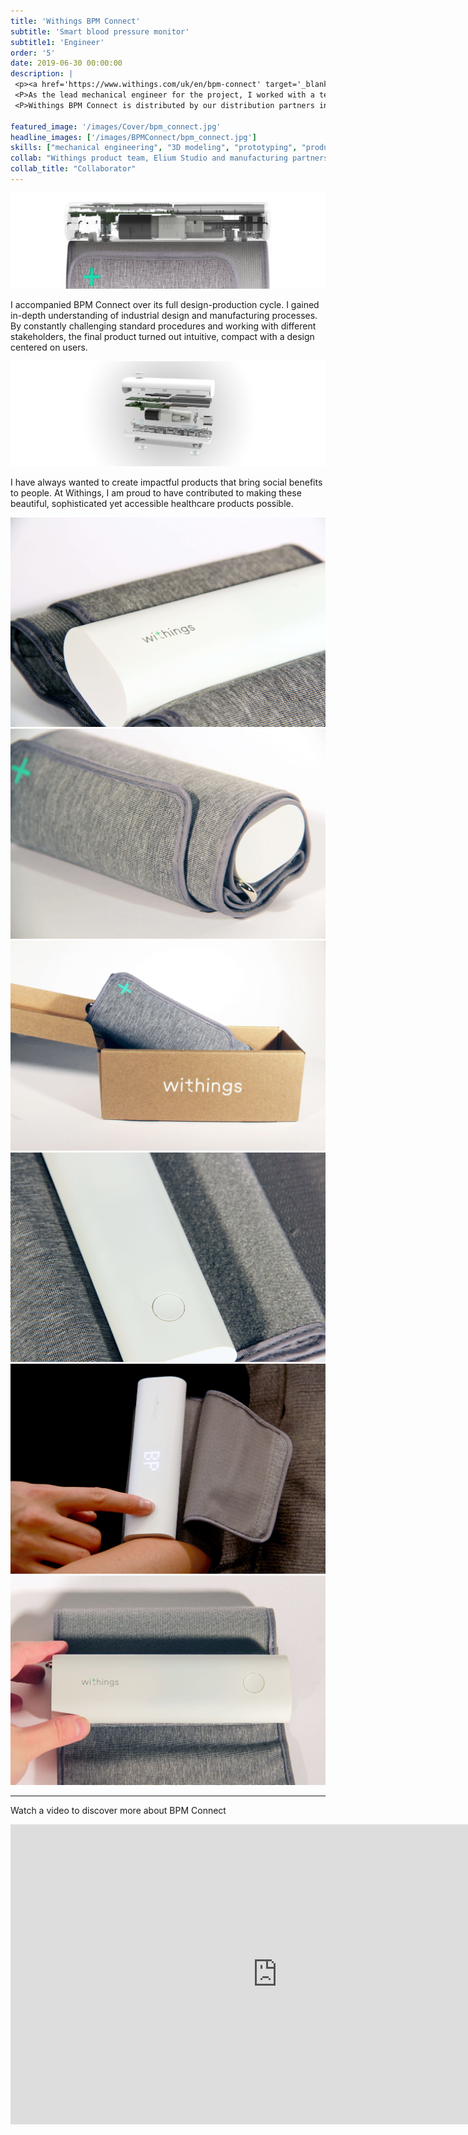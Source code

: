 ```yaml
---
title: 'Withings BPM Connect'
subtitle: 'Smart blood pressure monitor'
subtitle1: 'Engineer'
order: '5'
date: 2019-06-30 00:00:00
description: |
 <p><a href='https://www.withings.com/uk/en/bpm-connect' target='_blank'>Withings BPM Connect</a> is a smart blood pressure monitor that accurately captures systolic and diastolic blood pressure plus heart rate. The compact and intuitive design of BPM Connect makes it easy to monitor blood pressure both at home and on the way.</p>
 <P>As the lead mechanical engineer for the project, I worked with a team of engineers, designers and manufacturing partners to bring BPM Connect to the market.</P>
 <P>Withings BPM Connect is distributed by our distribution partners including Apple Store and FNAC.</P>

featured_image: '/images/Cover/bpm_connect.jpg'
headline_images: ['/images/BPMConnect/bpm_connect.jpg']
skills: ["mechanical engineering", "3D modeling", "prototyping", "product testing", "industrialisation","sourcing", "quality control"]
collab: "Withings product team, Elium Studio and manufacturing partners"
collab_title: "Collaborator"
---
```


![](/images/BPMConnect/compact.jpg)

I accompanied BPM Connect over its full design-production cycle. I gained in-depth understanding of industrial design and manufacturing processes.
By constantly challenging standard procedures and working with different stakeholders, the final product turned out intuitive, compact with a design centered on users.

![](/images/BPMConnect/explode.jpg)

I have always wanted to create impactful products that bring social benefits to people. At Withings, I am proud to have contributed to making these beautiful, sophisticated yet accessible healthcare products possible. 

<div class="gallery" data-columns="3">
	<img src="/images/BPMConnect/1.jpg">
	<img src="/images/BPMConnect/2.jpg">
	<img src="/images/BPMConnect/3.jpg">
	<img src="/images/BPMConnect/4.jpg">
	<img src="/images/BPMConnect/7.jpg">
	<img src="/images/BPMConnect/6.jpg">
</div>

---

Watch a video to discover more about BPM Connect

<iframe width="853" height="480" src="https://www.youtube.com/embed/VNNZsrbt_GQ" frameborder="0" allow="accelerometer; autoplay; encrypted-media; gyroscope; picture-in-picture" allowfullscreen></iframe>
